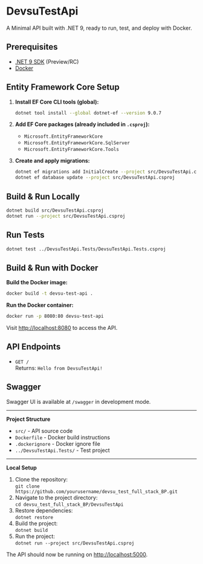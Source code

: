 # DevsuTestApi

A Minimal API built with .NET 9, ready to run, test, and deploy with Docker.

## Prerequisites

- [.NET 9 SDK](https://dotnet.microsoft.com/download/dotnet/9.0) (Preview/RC)
- [Docker](https://www.docker.com/get-started)

## Entity Framework Core Setup

1. **Install EF Core CLI tools (global):**

   ```sh
   dotnet tool install --global dotnet-ef --version 9.0.7
   ```

2. **Add EF Core packages (already included in `.csproj`):**
   - `Microsoft.EntityFrameworkCore`
   - `Microsoft.EntityFrameworkCore.SqlServer`
   - `Microsoft.EntityFrameworkCore.Tools`

3. **Create and apply migrations:**

   ```sh
   dotnet ef migrations add InitialCreate --project src/DevsuTestApi.csproj
   dotnet ef database update --project src/DevsuTestApi.csproj
   ```

## Build & Run Locally

```sh
dotnet build src/DevsuTestApi.csproj
dotnet run --project src/DevsuTestApi.csproj
```

## Run Tests

```sh
dotnet test ../DevsuTestApi.Tests/DevsuTestApi.Tests.csproj
```

## Build & Run with Docker

**Build the Docker image:**

```sh
docker build -t devsu-test-api .
```

**Run the Docker container:**

```sh
docker run -p 8080:80 devsu-test-api
```

Visit [http://localhost:8080](http://localhost:8080) to access the API.

## API Endpoints

- `GET /`  
  Returns: `Hello from DevsuTestApi!`

## Swagger

Swagger UI is available at `/swagger` in development mode.

---

**Project Structure**

- `src/` - API source code
- `Dockerfile` - Docker build instructions
- `.dockerignore` - Docker ignore file
- `../DevsuTestApi.Tests/` - Test project

---

**Local Setup**

1. Clone the repository:  
   `git clone https://github.com/yourusername/devsu_test_full_stack_BP.git`
2. Navigate to the project directory:  
   `cd devsu_test_full_stack_BP/DevsuTestApi`
3. Restore dependencies:  
   `dotnet restore`
4. Build the project:  
   `dotnet build`
5. Run the project:  
   `dotnet run --project src/DevsuTestApi.csproj`

The API should now be running on [http://localhost:5000](http://localhost:5000).
